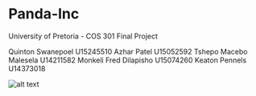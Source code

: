 # Panda-Inc
University of Pretoria - COS 301 Final Project

Quinton Swanepoel 		U15245510
Azhar Patel 			U15052592
Tshepo Macebo Malesela 		U14211582
Monkeli Fred Dilapisho 		U15074260
Keaton Pennels 			U14373018

![alt text](https://github.com/Quin10/Panda-Inc/edit/master/Tenders/Images/Team_Pic.jpg?raw=true "THE TEAM")
